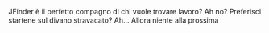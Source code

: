 JFinder è il perfetto compagno di chi vuole trovare lavoro? Ah no? Preferisci startene sul divano stravacato? Ah... Allora niente alla prossima
